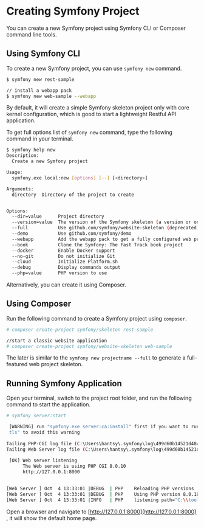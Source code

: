 # Creating Symfony Project

You can create a  new Symfony project using Symfony CLI or Composer command line tools.

## Using Symfony CLI

To create a new Symfony project, you can use `symfony new` command. 

```bash
$ symfony new rest-sample

// install a webapp pack 
$ symfony new web-sample --webapp
```

By default, it will create a simple Symfony skeleton project only with core kernel configuration, which is good to start a lightweight Restful API application.

To get full options list of `symfony new` command, type the following command in your terminal.

```bash
$ symfony help new
Description:
  Create a new Symfony project

Usage:
  symfony.exe local:new [options] [--] [<directory>]

Arguments:
  directory  Directory of the project to create


Options:
  --dir=value      Project directory
  --version=value  The version of the Symfony skeleton (a version or one of "lts", "stable", "next", or "previous")
  --full           Use github.com/symfony/website-skeleton (deprecated, use --webapp instead)
  --demo           Use github.com/symfony/demo
  --webapp         Add the webapp pack to get a fully configured web project
  --book           Clone the Symfony: The Fast Track book project
  --docker         Enable Docker support
  --no-git         Do not initialize Git
  --cloud          Initialize Platform.sh
  --debug          Display commands output
  --php=value      PHP version to use
```

Alternatively, you can create it using Composer. 

## Using Composer 

Run the following command to create a Symfony  project using `composer`.

```bash
# composer create-project symfony/skeleton rest-sample

//start a classic website application
# composer create-project symfony/website-skeleton web-sample
```

The later is similar to the `symfony new projectname --full` to generate a full-featured web project skeleton.

## Running Symfony Application

Open your terminal, switch to the project root folder, and run the following command to start the application.

```bash
# symfony server:start

 [WARNING] run "symfony.exe server:ca:install" first if you want to run the web server with TLS support, or use "--no-  
 tls" to avoid this warning                                                                                             
                                                                                                                       
Tailing PHP-CGI log file (C:\Users\hantsy\.symfony\log\499d60b14521d4842ba7ebfce0861130efe66158\79ca75f9e90b4126a5955a33ea6a41ec5e854698.log)
Tailing Web Server log file (C:\Users\hantsy\.symfony\log\499d60b14521d4842ba7ebfce0861130efe66158.log)
                                                                                                                        
 [OK] Web server listening                                                                                              
      The Web server is using PHP CGI 8.0.10                                                                            
      http://127.0.0.1:8000                                                                                             
                                                                                                                        

[Web Server ] Oct  4 13:33:01 |DEBUG  | PHP    Reloading PHP versions
[Web Server ] Oct  4 13:33:01 |DEBUG  | PHP    Using PHP version 8.0.10 (from default version in $PATH)
[Web Server ] Oct  4 13:33:01 |INFO   | PHP    listening path="C:\\tools\\php80\\php-cgi.exe" php="8.0.10" port=61738

```

Open a browser and navigate to [http://127.0.0.1:8000](http://127.0.0.1:8000) , it will show the default home page.